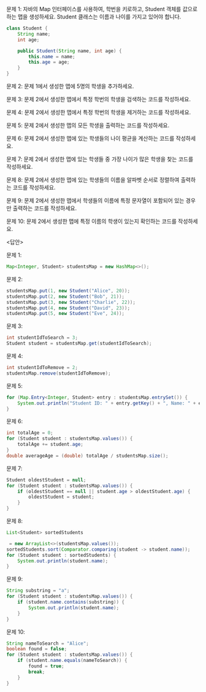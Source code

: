 문제 1:
자바의 Map 인터페이스를 사용하여, 학번을 키로하고, Student 객체를 값으로 하는 맵을 생성하세요. Student 클래스는 이름과 나이를 가지고 있어야 합니다.

```java
class Student {
    String name;
    int age;

    public Student(String name, int age) {
        this.name = name;
        this.age = age;
    }
}
```

문제 2:
문제 1에서 생성한 맵에 5명의 학생을 추가하세요.

문제 3:
문제 2에서 생성한 맵에서 특정 학번의 학생을 검색하는 코드를 작성하세요.

문제 4:
문제 2에서 생성한 맵에서 특정 학번의 학생을 제거하는 코드를 작성하세요.

문제 5:
문제 2에서 생성한 맵의 모든 학생을 출력하는 코드를 작성하세요.

문제 6:
문제 2에서 생성한 맵에 있는 학생들의 나이 평균을 계산하는 코드를 작성하세요.

문제 7:
문제 2에서 생성한 맵에 있는 학생들 중 가장 나이가 많은 학생을 찾는 코드를 작성하세요.

문제 8:
문제 2에서 생성한 맵에 있는 학생들의 이름을 알파벳 순서로 정렬하여 출력하는 코드를 작성하세요.

문제 9:
문제 2에서 생성한 맵에서 학생들의 이름에 특정 문자열이 포함되어 있는 경우만 출력하는 코드를 작성하세요.

문제 10:
문제 2에서 생성한 맵에 특정 이름의 학생이 있는지 확인하는 코드를 작성하세요.

<답안>

문제 1:
```java
Map<Integer, Student> studentsMap = new HashMap<>();
```

문제 2:
```java
studentsMap.put(1, new Student("Alice", 20));
studentsMap.put(2, new Student("Bob", 21));
studentsMap.put(3, new Student("Charlie", 22));
studentsMap.put(4, new Student("David", 23));
studentsMap.put(5, new Student("Eve", 24));
```

문제 3:
```java
int studentIdToSearch = 3;
Student student = studentsMap.get(studentIdToSearch);
```

문제 4:
```java
int studentIdToRemove = 2;
studentsMap.remove(studentIdToRemove);
```

문제 5:
```java
for (Map.Entry<Integer, Student> entry : studentsMap.entrySet()) {
    System.out.println("Student ID: " + entry.getKey() + ", Name: " + entry.getValue().name + ", Age: " + entry.getValue().age);
}
```

문제 6:
```java
int totalAge = 0;
for (Student student : studentsMap.values()) {
    totalAge += student.age;
}
double averageAge = (double) totalAge / studentsMap.size();
```

문제 7:
```java
Student oldestStudent = null;
for (Student student : studentsMap.values()) {
    if (oldestStudent == null || student.age > oldestStudent.age) {
        oldestStudent = student;
    }
}
```

문제 8:
```java
List<Student> sortedStudents

 = new ArrayList<>(studentsMap.values());
sortedStudents.sort(Comparator.comparing(student -> student.name));
for (Student student : sortedStudents) {
    System.out.println(student.name);
}
```

문제 9:
```java
String substring = "a";
for (Student student : studentsMap.values()) {
    if (student.name.contains(substring)) {
        System.out.println(student.name);
    }
}
```

문제 10:
```java
String nameToSearch = "Alice";
boolean found = false;
for (Student student : studentsMap.values()) {
    if (student.name.equals(nameToSearch)) {
        found = true;
        break;
    }
}
```